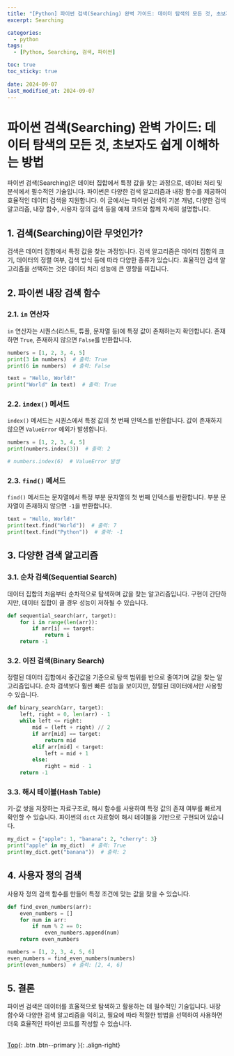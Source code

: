 ```yaml
---
title: "[Python] 파이썬 검색(Searching) 완벽 가이드: 데이터 탐색의 모든 것, 초보자도 쉽게 이해하는 방법"
excerpt: Searching

categories:
  - python
tags:
  - [Python, Searching, 검색, 파이썬]

toc: true
toc_sticky: true
 
date: 2024-09-07
last_modified_at: 2024-09-07
---
```


# 파이썬 검색(Searching) 완벽 가이드: 데이터 탐색의 모든 것, 초보자도 쉽게 이해하는 방법

파이썬 검색(Searching)은 데이터 집합에서 특정 값을 찾는 과정으로, 데이터 처리 및 분석에서 필수적인 기술입니다. 파이썬은 다양한 검색 알고리즘과 내장 함수를 제공하여 효율적인 데이터 검색을 지원합니다. 이 글에서는 파이썬 검색의 기본 개념, 다양한 검색 알고리즘, 내장 함수, 사용자 정의 검색 등을 예제 코드와 함께 자세히 설명합니다.

## 1. 검색(Searching)이란 무엇인가?

검색은 데이터 집합에서 특정 값을 찾는 과정입니다. 검색 알고리즘은 데이터 집합의 크기, 데이터의 정렬 여부, 검색 방식 등에 따라 다양한 종류가 있습니다. 효율적인 검색 알고리즘을 선택하는 것은 데이터 처리 성능에 큰 영향을 미칩니다.

## 2. 파이썬 내장 검색 함수

### 2.1. `in` 연산자

`in` 연산자는 시퀀스(리스트, 튜플, 문자열 등)에 특정 값이 존재하는지 확인합니다. 존재하면 `True`, 존재하지 않으면 `False`를 반환합니다.

```python
numbers = [1, 2, 3, 4, 5]
print(3 in numbers)  # 출력: True
print(6 in numbers)  # 출력: False

text = "Hello, World!"
print("World" in text)  # 출력: True
```

### 2.2. `index()` 메서드

`index()` 메서드는 시퀀스에서 특정 값의 첫 번째 인덱스를 반환합니다. 값이 존재하지 않으면 `ValueError` 예외가 발생합니다.

```python
numbers = [1, 2, 3, 4, 5]
print(numbers.index(3))  # 출력: 2

# numbers.index(6)  # ValueError 발생
```

### 2.3. `find()` 메서드

`find()` 메서드는 문자열에서 특정 부분 문자열의 첫 번째 인덱스를 반환합니다. 부분 문자열이 존재하지 않으면 `-1`을 반환합니다.

```python
text = "Hello, World!"
print(text.find("World"))  # 출력: 7
print(text.find("Python"))  # 출력: -1
```

## 3. 다양한 검색 알고리즘

### 3.1. 순차 검색(Sequential Search)

데이터 집합의 처음부터 순차적으로 탐색하며 값을 찾는 알고리즘입니다. 구현이 간단하지만, 데이터 집합이 클 경우 성능이 저하될 수 있습니다.

```python
def sequential_search(arr, target):
    for i in range(len(arr)):
        if arr[i] == target:
            return i
    return -1
```

### 3.2. 이진 검색(Binary Search)

정렬된 데이터 집합에서 중간값을 기준으로 탐색 범위를 반으로 줄여가며 값을 찾는 알고리즘입니다. 순차 검색보다 훨씬 빠른 성능을 보이지만, 정렬된 데이터에서만 사용할 수 있습니다.

```python
def binary_search(arr, target):
    left, right = 0, len(arr) - 1
    while left <= right:
        mid = (left + right) // 2
        if arr[mid] == target:
            return mid
        elif arr[mid] < target:
            left = mid + 1
        else:
            right = mid - 1
    return -1
```

### 3.3. 해시 테이블(Hash Table)

키-값 쌍을 저장하는 자료구조로, 해시 함수를 사용하여 특정 값의 존재 여부를 빠르게 확인할 수 있습니다. 파이썬의 `dict` 자료형이 해시 테이블을 기반으로 구현되어 있습니다.

```python
my_dict = {"apple": 1, "banana": 2, "cherry": 3}
print("apple" in my_dict)  # 출력: True
print(my_dict.get("banana"))  # 출력: 2
```

## 4. 사용자 정의 검색

사용자 정의 검색 함수를 만들어 특정 조건에 맞는 값을 찾을 수 있습니다.

```python
def find_even_numbers(arr):
    even_numbers = []
    for num in arr:
        if num % 2 == 0:
            even_numbers.append(num)
    return even_numbers

numbers = [1, 2, 3, 4, 5, 6]
even_numbers = find_even_numbers(numbers)
print(even_numbers)  # 출력: [2, 4, 6]
```

## 5. 결론

파이썬 검색은 데이터를 효율적으로 탐색하고 활용하는 데 필수적인 기술입니다. 내장 함수와 다양한 검색 알고리즘을 익히고, 필요에 따라 적절한 방법을 선택하여 사용하면 더욱 효율적인 파이썬 코드를 작성할 수 있습니다.
<br><br>

[Top](#){: .btn .btn--primary }{: .align-right}